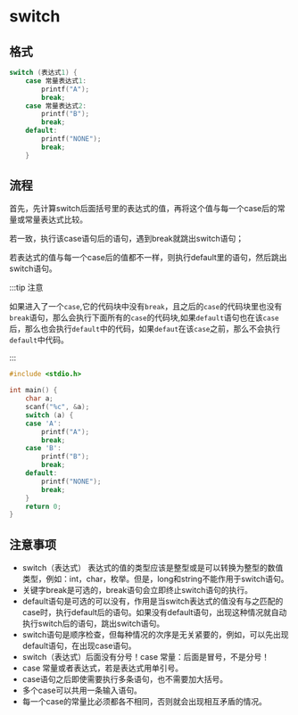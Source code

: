 #  switch

## 格式

```c
switch (表达式1) {
    case 常量表达式1:
        printf("A");
        break;
    case 常量表达式2:
        printf("B");
        break;
    default:
        printf("NONE");
        break;
    }
```

## 流程

首先，先计算switch后面括号里的表达式的值，再将这个值与每一个case后的常量或常量表达式比较。

若一致，执行该case语句后的语句，遇到break就跳出switch语句； 

若表达式的值与每一个case后的值都不一样，则执行default里的语句，然后跳出switch语句。

:::tip 注意

如果进入了一个`case`,它的代码块中没有`break`，且之后的`case`的代码块里也没有`break`语句，那么会执行下面所有的`case`的代码块,如果`default`语句也在该`case`后，那么也会执行`default`中的代码，如果`defaut`在该`case`之前，那么不会执行`default`中代码。

:::

```c
#include <stdio.h>

int main() {
    char a;
    scanf("%c", &a);
    switch (a) {
    case 'A':
        printf("A");
        break;
    case 'B':
        printf("B");
        break;
    default:
        printf("NONE");
        break;
    }
    return 0;
}
```

## 注意事项

+ switch（表达式） 表达式的值的类型应该是整型或是可以转换为整型的数值类型，例如：int，char，枚举。但是，long和string不能作用于switch语句。
+  关键字break是可选的，break语句会立即终止switch语句的执行。
+ default语句是可选的可以没有，作用是当switch表达式的值没有与之匹配的case时，执行default后的语句。如果没有default语句，出现这种情况就自动执行switch后的语句，跳出switch语句。 
+ switch语句是顺序检查，但每种情况的次序是无关紧要的，例如，可以先出现default语句，在出现case语句。 
+ switch（表达式）后面没有分号！case 常量：后面是冒号，不是分号！
+ case 常量或者表达式，若是表达式用单引号。
+ case语句之后即使需要执行多条语句，也不需要加大括号。
+ 多个case可以共用一条输入语句。
+ 每一个case的常量比必须都各不相同，否则就会出现相互矛盾的情况。

